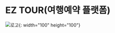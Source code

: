# EZ TOUR(여행예약 플랫폼)
![로고 ](https://user-images.githubusercontent.com/92190168/188597209-29fab3de-c43b-4de1-9432-3a18fb2689a5.jpeg){: width="100" height="100"}

